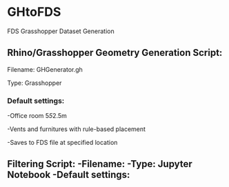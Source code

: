 # GHtoFDS
FDS Grasshopper Dataset Generation

## Rhino/Grasshopper Geometry Generation Script: 
Filename: GHGenerator.gh

Type: Grasshopper

### Default settings:
 
 -Office room 5*5*2.5m 
 
 -Vents and furnitures with rule-based placement
 
 -Saves to FDS file at specified location

Filtering Script:
-Filename:
-Type: Jupyter Notebook
-Default settings:
 - 
